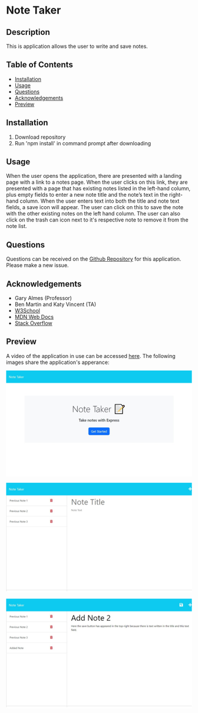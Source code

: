 # Note Taker

## Description
This is application allows the user to write and save notes.

## Table of Contents
- [Installation](#installation)
- [Usage](#usage)
- [Questions](#questions)
- [Acknowledgements](#acknowledgements)
- [Preview](#preview)

  
## Installation
1) Download repository
2) Run 'npm install' in command prompt after downloading

## Usage
When the user opens the application, there are presented with a landing page with a link to a notes page. When the user clicks on this link, they are presented with a page that has existing notes listed in the left-hand column, plus empty fields to enter a new note title and the note’s text in the right-hand column. When the user enters text into both the title and note text fields, a save icon will appear. The user can click on this to save the note with the other existing notes on the left hand column. The user can also click on the trash can icon next to it's respective note to remove it from the note list.


## Questions
Questions can be received on the [Github Repository](https://github.com/Wald14/note-taker) for this application. Please make a new issue.


## Acknowledgements
- Gary Almes (Professor)
- Ben Martin and Katy Vincent (TA)
- [W3School](https://www.w3schools.com/)
- [MDN Web Docs](https://developer.mozilla.org/)
- [Stack Overflow](https://stackoverflow.com)

## Preview
A video of the application in use can be accessed [here](https://drive.google.com/file/d/1es2AMdXhh64xJ9_d6tBEhON859k4ubGb/view). The following images share the application's apperance:

![Image preview of what the landing page looks like](./public/assets/images/landing-page.jpeg)

![Image preview of what the note-page looks like upon loading](./public/assets/images/note-page.jpeg)

![Image preview of what the note-page looks like with a note being added](./public/assets/images/add-note.jpeg)